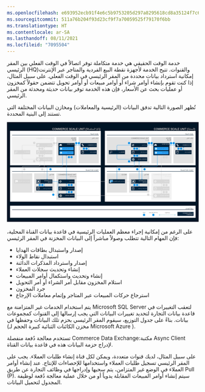 ```yaml
---
ms.openlocfilehash: e693952ecb91f4e6c5b9753205d297a8295618cd8a35124f7c65d5724a527ef1
ms.sourcegitcommit: 511a76b204f93d23cf9f7a70059525f79170f6bb
ms.translationtype: HT
ms.contentlocale: ar-SA
ms.lasthandoff: 08/11/2021
ms.locfileid: "7095504"
---
```

خدمة الوقت الحقيقي هي خدمة متكاملة توفر اتصالاً في الوقت الفعلي بين المقر الرئيسي (HQ)والقنوات. تتيح الخدمة لأجهزة نقطة البيع الفردية والمتاجر عبر الإنترنت إمكانية استرداد بيانات محددة من المقر الرئيسي في الوقت الفعلي. على سبيل المثال، إذا كنت تقوم بإنشاء أوامر شراء أو أوامر مبيعات أو أوامر تحويل تتضمن حقولاً كمخزون أو عمليات بحث عن الأسعار، فإن هذه الخدمة توفر بيانات حديثة ومحدثة من المقر الرئيسي. 

تُظهر الصورة التالية تدفق البيانات (الرئيسية والمعاملات) ومخازن البيانات المختلفة التي تستند إلى البنية المحددة.

[ ![هيكل التجارة وتدفق البيانات في Dynamics 365 Commerce.](../media/commerce-architecture-data-sync.jpg) ](../media/commerce-architecture-data-sync.jpg#lightbox)


على الرغم من إمكانية إجراء معظم العمليات الرئيسية في قاعدة بيانات القناة المحلية، فإن المهام التالية تتطلب وصولاً مباشراً إلى البيانات المخزنة في المقر الرئيسي:

- إصدار واستبدال بطاقات الهدايا
- استبدال نقاط الولاء
- إصدار واسترداد المذكرات الدائنة
- إنشاء وتحديث سجلات العملاء
- إنشاء وتحديث واستكمال أوامر المبيعات
- استلام المخزون مقابل أمر الشراء أو أمر التحويل
- جرد المخزون
- استرجاع حركات المبيعات عبر المتاجر وإتمام معاملات الإرجاع

يتم استخدام الخدمات غير المتزامنة مع Microsoft SQL Server لتعقب التغييرات في قاعدة بيانات التجارة لتحديد تغييرات البيانات التي يجب إرسالها إلى القنوات كمجموعات بيانات. بناءً على جدول التوزيع، سيقوم المقر الرئيسي بحزم تلك البيانات وحفظها في (‏‏‏‏مخزن الكائنات الثنائية كبيرة الحجم لـ Microsoft Azure ). 

تستخدم معالجة دُفعة منفصلة Commerce Data Exchange:مكتبة Async Client لإدراج حزمة البيانات هذه في قاعدة بيانات القناة. 

على سبيل المثال، لديك قنوات متعددة، ويمكن لكل قناة إنشاء طلبات العملاء. يجب على المقر الرئيسي تسجيل طلبات العملاء واستخدامها للإحصاءات للإنتاج. عند إنشاء أوامر العملاء في الوضع غير المتزامن، يتم سحبها وإدراجها في وظائف التجارة عن طريق Pull‏ (P). سيتم إنشاء أوامر المبيعات المقابلة يدوياً أو من خلال عملية معالجة دُفعة لوظيفة المجدول لتحميل البيانات.


